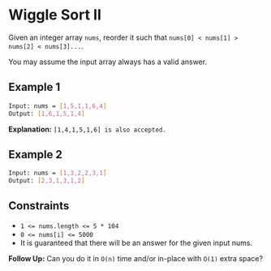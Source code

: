 # Wiggle Sort II

Given an integer array `nums`, reorder it such that `nums[0] < nums[1] > nums[2] < nums[3]...`.

You may assume the input array always has a valid answer.

## Example 1

```bash
Input: nums = [1,5,1,1,6,4]
Output: [1,6,1,5,1,4]
```

**Explanation:** `[1,4,1,5,1,6] is also accepted.`

## Example 2

```bash
Input: nums = [1,3,2,2,3,1]
Output: [2,3,1,3,1,2]
```

## Constraints

- `1 <= nums.length <= 5 * 104`
- `0 <= nums[i] <= 5000`
- It is guaranteed that there will be an answer for the given input nums.

**Follow Up:** Can you do it in `O(n)` time and/or in-place with `O(1)` extra space?
